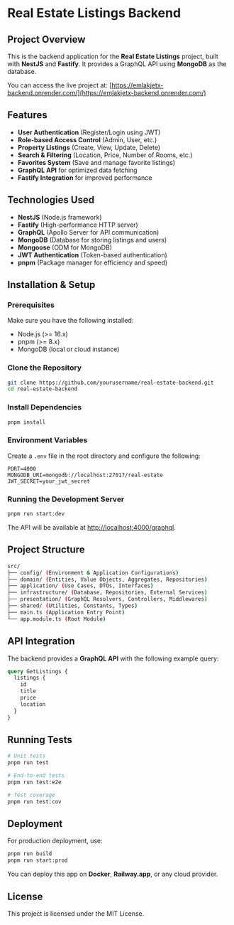 # Real Estate Listings Backend

## Project Overview

This is the backend application for the **Real Estate Listings** project, built with **NestJS** and **Fastify**. It provides a GraphQL API using **MongoDB** as the database.

You can access the live project at: [https://emlakjetx-backend.onrender.com/](https://emlakjetx-backend.onrender.com/)

## Features

- **User Authentication** (Register/Login using JWT)
- **Role-based Access Control** (Admin, User, etc.)
- **Property Listings** (Create, View, Update, Delete)
- **Search & Filtering** (Location, Price, Number of Rooms, etc.)
- **Favorites System** (Save and manage favorite listings)
- **GraphQL API** for optimized data fetching
- **Fastify Integration** for improved performance

## Technologies Used

- **NestJS** (Node.js framework)
- **Fastify** (High-performance HTTP server)
- **GraphQL** (Apollo Server for API communication)
- **MongoDB** (Database for storing listings and users)
- **Mongoose** (ODM for MongoDB)
- **JWT Authentication** (Token-based authentication)
- **pnpm** (Package manager for efficiency and speed)

## Installation & Setup

### Prerequisites

Make sure you have the following installed:

- Node.js (>= 16.x)
- pnpm (>= 8.x)
- MongoDB (local or cloud instance)

### Clone the Repository

```sh
git clone https://github.com/yourusername/real-estate-backend.git
cd real-estate-backend
```

### Install Dependencies

```sh
pnpm install
```

### Environment Variables

Create a `.env` file in the root directory and configure the following:

```env
PORT=4000
MONGODB_URI=mongodb://localhost:27017/real-estate
JWT_SECRET=your_jwt_secret
```

### Running the Development Server

```sh
pnpm run start:dev
```

The API will be available at [http://localhost:4000/graphql](http://localhost:4000/graphql).

## Project Structure

```bash
src/
├── config/ (Environment & Application Configurations)
├── domain/ (Entities, Value Objects, Aggregates, Repositories)
├── application/ (Use Cases, DTOs, Interfaces)
├── infrastructure/ (Database, Repositories, External Services)
├── presentation/ (GraphQL Resolvers, Controllers, Middlewares)
├── shared/ (Utilities, Constants, Types)
├── main.ts (Application Entry Point)
└── app.module.ts (Root Module)
```

## API Integration

The backend provides a **GraphQL API** with the following example query:

```graphql
query GetListings {
  listings {
    id
    title
    price
    location
  }
}
```

## Running Tests

```sh
# Unit tests
pnpm run test

# End-to-end tests
pnpm run test:e2e

# Test coverage
pnpm run test:cov
```

## Deployment

For production deployment, use:

```sh
pnpm run build
pnpm run start:prod
```

You can deploy this app on **Docker**, **Railway.app**, or any cloud provider.

## License

This project is licensed under the MIT License.
